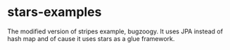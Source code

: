 stars-examples
==============

The modified version of stripes example, bugzoogy. It uses JPA instead of hash map and of cause it uses stars as a glue framework.